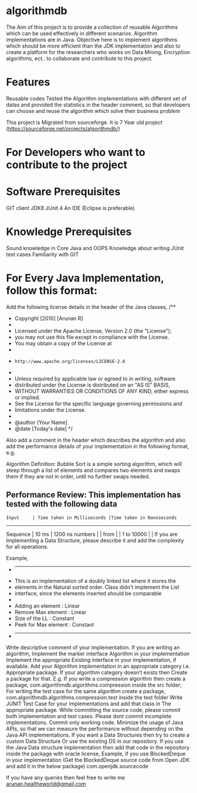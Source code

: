 # algorithmdb
The Aim of this project is to provide a collection of reusable Algorithms which can be used effectively in different scenarios.  Algorithm implementations are in Java. Objective here is to implement algorithms which should be more efficient than the JDK implementation and also to create a platform for the researchers who works on Data Mining, Encryption algorithms, ect.. to collaborate and contribute to this project.

# Features
Reusable codes
Tested the Algorithm implementations with different set of datas and provided the statistics in the header comment, so that developers can choose and reuse the algorithm which solve their business problem

This project is Migrated from sourceforge. It is 7 Year old project (https://sourceforge.net/projects/algorithmdb/)

# For Developers who want to contribute to the project

# Software Prerequisites 
GIT client 
JDK8
JUnit 4
An IDE (Eclipse is preferable)

# Knowledge Prerequisites
Sound knowledge in Core Java and OOPS
Knowledge about writing JUnit test cases
Familiarity with GIT

# For Every Java Implementation, follow this format:
Add the following license details  in the header of the Java classes,
/**
 * Copyright [2010] [Arunan R]
 *
 * Licensed under the Apache License, Version 2.0 (the "License");
 * you may not use this file except in compliance with the License.
 * You may obtain a copy of the License at
 *
 *     http://www.apache.org/licenses/LICENSE-2.0
 *
 * Unless required by applicable law or agreed to in writing, software
 * distributed under the License is distributed on an "AS IS" BASIS,
 * WITHOUT WARRANTIES OR CONDITIONS OF ANY KIND, either express or implied.
 * See the License for the specific language governing permissions and
 * limitations under the License.
 * 
 * @author [Your Name]
 * @date   [Today's date]
 */


Also add a comment in the header which describes the algorithm and also add the performance details of your implementation in the following format, e.g.

Algorithm Definition:
Bubble Sort is a simple sorting algorithm, which will steep through a list of elements and compares two elements and swaps them if they are not in order, until no further swaps needed.

Performance Review:
This implementation has tested with the following data
----------------------------------------------------------------------
    Input     | Time taken in Milliseconds |Time taken in Nanoseconds
----------------------------------------------------------------------
   Sequence   | 10 ms                      | 1200 ns
   numbers    |                            |
   from       |                            |
   1 to 10000 |                            |
If you are Implementing a Data Structure, please describe it and add the complexity for all operations.

Example,
 * ------------------------------------------------------------------------
 * This is an implementation of a doubly linked list where it stores the 
 * elements in the Natural sorted order. Class didn't implement the List 
 * interface, since the elements inserted should be comparable
 * 
 * Adding an element    : Linear
 * Remove Max element   : Linear
 * Size of the LL       : Constant
 * Peek for Max element : Constant
 * ------------------------------------------------------------------------


Write descriptive comment of your implementation.
If you are writing an algorithm, Implement the marker interface Algorithm in your implementation
Implement the appropriate Existing interface in your implementation, if available.
Add your Algorithm implementation in an appropriate category i.e.
Appropriate package. If your algorithm category doesn’t exists then
Create a package for that.
E.g. If you write a compression algorithm then create a package,
         com.algorithmdb.algorithms.compression inside the src folder;
        For writing the test case for the same algorithm create a package,
         com.algorithmdb.algorithms.compression.test inside the test folder
Write JUNIT Test Case for your implementations and add that class in
The appropriate package. While committing the source code, please commit both implementation and test cases.
Please dont commit incomplete implementations. Commit only working code.
Minimize the usage of Java APIs, so that we can measure the performance 
without depending on the Java API implementations. If you want a Data 
Structures then try to create a custom Data Structure Or use the existing DS in our repository.
If you use the Java Data structure implementation then add that code in the repository inside the package with oracle license, Example, if you use BlockedDeque in your implementation (Get the BlockedDeque source code from Open JDK and add it in the below package)
        com.openjdk.sourcecode



If you have any queries then feel free to write me arunan.healtheworld@gmail.com
